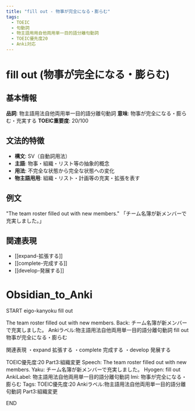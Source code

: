 ```yaml
---
title: "fill out - 物事が完全になる・膨らむ"
tags:
  - TOEIC
  - 句動詞
  - 物主語用用自他両用単一目的語分離句動詞
  - TOEIC優先度20
  - Anki対応
---
```


# fill out (物事が完全になる・膨らむ)

## 基本情報
**品詞**: 物主語用法自他両用単一目的語分離句動詞
**意味**: 物事が完全になる・膨らむ・充実する
**TOEIC重要度**: 20/100

## 文法的特徴
- **構文**: SV（自動詞用法）
- **主語**: 物事・組織・リスト等の抽象的概念
- **用法**: 不完全な状態から完全な状態への変化
- **物主語用用**: 組織・リスト・計画等の充実・拡張を表す

## 例文
"The team roster filled out with new members."
「チーム名簿が新メンバーで充実しました。」

## 関連表現
- [[expand-拡張する]]
- [[complete-完成する]]
- [[develop-発展する]]

# Obsidian_to_Anki
START
eigo-kanyoku
fill out

The team roster filled out with new members.
Back: 
チーム名簿が新メンバーで充実しました。
Ankiラベル:物主語用法自他両用単一目的語分離句動詞
fill out
物事が完全になる・膨らむ

関連表現
・expand 拡張する
・complete 完成する
・develop 発展する

TOEIC優先度:20
Part3:組織変更
Speech: The team roster filled out with new members.
Yaku: チーム名簿が新メンバーで充実しました。
Hyogen: fill out
AnkiLabel: 物主語用法自他両用単一目的語分離句動詞
Imi: 物事が完全になる・膨らむ
Tags: TOEIC優先度:20 Ankiラベル:物主語用法自他両用単一目的語分離句動詞 Part3:組織変更
<!--ID: 1753361576553-->
END 